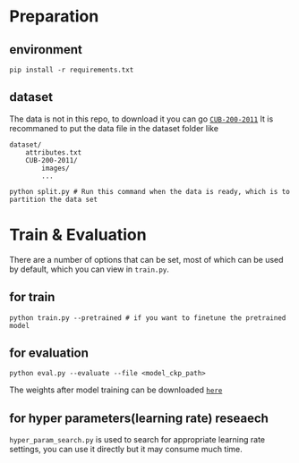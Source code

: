 # Preparation
## environment
```shell
pip install -r requirements.txt
```
## dataset
The data is not in this repo, to download it you can go [`CUB-200-2011`](https://data.caltech.edu/records/65de6-vp158)
It is recommaned to put the data file in the dataset folder like
```
dataset/
    attributes.txt
    CUB-200-2011/
        images/
        ...
```
```
python split.py # Run this command when the data is ready, which is to partition the data set
```

# Train & Evaluation
There are a number of options that can be set, most of which can be used by default, which you can view in `train.py`.
## for train
```
python train.py --pretrained # if you want to finetune the pretrained model
```


## for evaluation
```
python eval.py --evaluate --file <model_ckp_path>
```
The weights after model training can be downloaded [`here`](https://drive.google.com/drive/folders/1pNmBDDdkkK1vl0aWQfTnBCmqp0USbD6C?usp=drive_link)


## for hyper parameters(learning rate) reseaech
`hyper_param_search.py` is used to search for appropriate learning rate settings, you can use it directly but it may consume much time.

